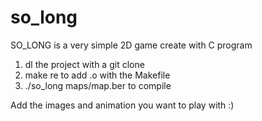 # so_long
SO_LONG is a very simple 2D game create with C program
1) dl the project with a git clone
2) make re to add .o with the Makefile
3) ./so_long maps/map.ber to compile

Add the images and animation you want to play with :)
